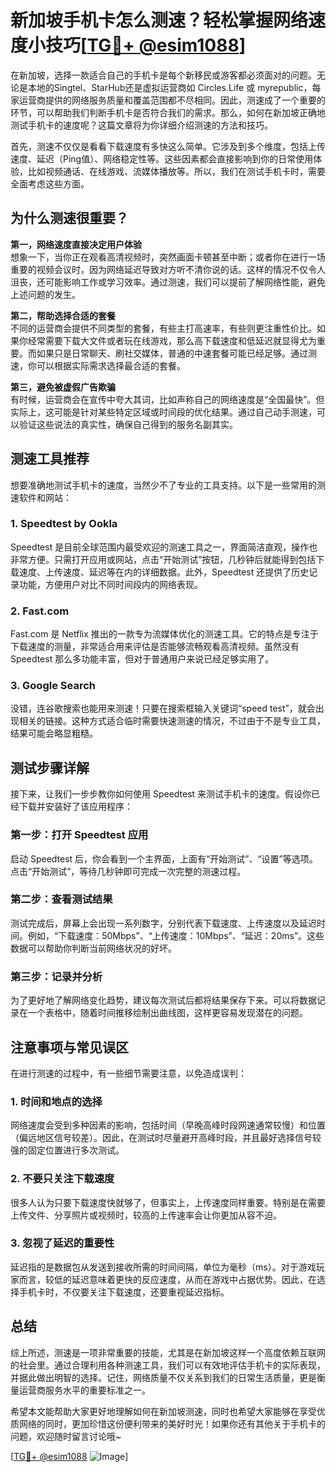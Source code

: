 # 新加坡手机卡怎么测速？轻松掌握网络速度小技巧[[TG💪+ @esim1088](https://t.me/s/esim1088)]

在新加坡，选择一款适合自己的手机卡是每个新移民或游客都必须面对的问题。无论是本地的Singtel、StarHub还是虚拟运营商如 Circles.Life 或 myrepublic，每家运营商提供的网络服务质量和覆盖范围都不尽相同。因此，测速成了一个重要的环节，可以帮助我们判断手机卡是否符合我们的需求。那么，如何在新加坡正确地测试手机卡的速度呢？这篇文章将为你详细介绍测速的方法和技巧。

首先，测速不仅仅是看看下载速度有多快这么简单。它涉及到多个维度，包括上传速度、延迟（Ping值）、网络稳定性等。这些因素都会直接影响到你的日常使用体验，比如视频通话、在线游戏、流媒体播放等。所以，我们在测试手机卡时，需要全面考虑这些方面。

## 为什么测速很重要？

**第一，网络速度直接决定用户体验**  
想象一下，当你正在观看高清视频时，突然画面卡顿甚至中断；或者你在进行一场重要的视频会议时，因为网络延迟导致对方听不清你说的话。这样的情况不仅令人沮丧，还可能影响工作或学习效率。通过测速，我们可以提前了解网络性能，避免上述问题的发生。

**第二，帮助选择合适的套餐**  
不同的运营商会提供不同类型的套餐，有些主打高速率，有些则更注重性价比。如果你经常需要下载大文件或者玩在线游戏，那么高下载速度和低延迟就显得尤为重要。而如果只是日常聊天、刷社交媒体，普通的中速套餐可能已经足够。通过测速，你可以根据实际需求选择最合适的套餐。

**第三，避免被虚假广告欺骗**  
有时候，运营商会在宣传中夸大其词，比如声称自己的网络速度是“全国最快”。但实际上，这可能是针对某些特定区域或时间段的优化结果。通过自己动手测速，可以验证这些说法的真实性，确保自己得到的服务名副其实。

## 测速工具推荐

想要准确地测试手机卡的速度，当然少不了专业的工具支持。以下是一些常用的测速软件和网站：

### 1. Speedtest by Ookla  
Speedtest 是目前全球范围内最受欢迎的测速工具之一，界面简洁直观，操作也非常方便。只需打开应用或网站，点击“开始测试”按钮，几秒钟后就能得到包括下载速度、上传速度、延迟等在内的详细数据。此外，Speedtest 还提供了历史记录功能，方便用户对比不同时间段内的网络表现。

### 2. Fast.com  
Fast.com 是 Netflix 推出的一款专为流媒体优化的测速工具。它的特点是专注于下载速度的测量，非常适合用来评估是否能够流畅观看高清视频。虽然没有 Speedtest 那么多功能丰富，但对于普通用户来说已经足够实用了。

### 3. Google Search  
没错，连谷歌搜索也能用来测速！只要在搜索框输入关键词“speed test”，就会出现相关的链接。这种方式适合临时需要快速测速的情况，不过由于不是专业工具，结果可能会略显粗糙。

## 测试步骤详解

接下来，让我们一步步教你如何使用 Speedtest 来测试手机卡的速度。假设你已经下载并安装好了该应用程序：

### 第一步：打开 Speedtest 应用  
启动 Speedtest 后，你会看到一个主界面，上面有“开始测试”、“设置”等选项。点击“开始测试”，等待几秒钟即可完成一次完整的测速过程。

### 第二步：查看测试结果  
测试完成后，屏幕上会出现一系列数字，分别代表下载速度、上传速度以及延迟时间。例如，“下载速度：50Mbps”、“上传速度：10Mbps”、“延迟：20ms”。这些数据可以帮助你判断当前网络状况的好坏。

### 第三步：记录并分析  
为了更好地了解网络变化趋势，建议每次测试后都将结果保存下来。可以将数据记录在一个表格中，随着时间推移绘制出曲线图，这样更容易发现潜在的问题。

## 注意事项与常见误区

在进行测速的过程中，有一些细节需要注意，以免造成误判：

### 1. 时间和地点的选择  
网络速度会受到多种因素的影响，包括时间（早晚高峰时段网速通常较慢）和位置（偏远地区信号较差）。因此，在测试时尽量避开高峰时段，并且最好选择信号较强的固定位置进行多次测试。

### 2. 不要只关注下载速度  
很多人认为只要下载速度快就够了，但事实上，上传速度同样重要。特别是在需要上传文件、分享照片或视频时，较高的上传速率会让你更加从容不迫。

### 3. 忽视了延迟的重要性  
延迟指的是数据包从发送到接收所需的时间间隔，单位为毫秒（ms）。对于游戏玩家而言，较低的延迟意味着更快的反应速度，从而在游戏中占据优势。因此，在选择手机卡时，不仅要关注下载速度，还要重视延迟指标。

## 总结

综上所述，测速是一项非常重要的技能，尤其是在新加坡这样一个高度依赖互联网的社会里。通过合理利用各种测速工具，我们可以有效地评估手机卡的实际表现，并据此做出明智的选择。记住，网络质量不仅关系到我们的日常生活质量，更是衡量运营商服务水平的重要标准之一。

希望本文能帮助大家更好地理解如何在新加坡测速，同时也希望大家能够在享受优质网络的同时，更加珍惜这份便利带来的美好时光！如果你还有其他关于手机卡的问题，欢迎随时留言讨论哦~

[[TG💪+ @esim1088](https://t.me/s/esim1088) ![Image](https://i.postimg.cc/4NQfJmqS/Snipaste-2025-05-13-00-14-12.png)]